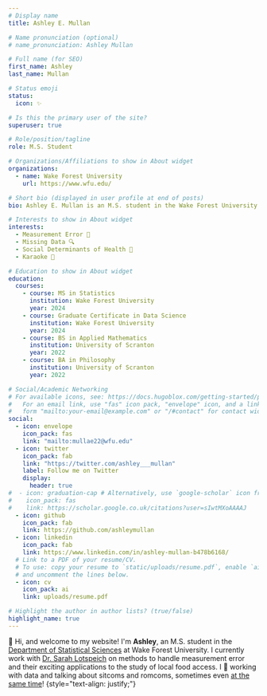 ```yaml
---
# Display name
title: Ashley E. Mullan

# Name pronunciation (optional)
# name_pronunciation: Ashley Mullan

# Full name (for SEO)
first_name: Ashley
last_name: Mullan

# Status emoji
status:
  icon: ✨

# Is this the primary user of the site?
superuser: true

# Role/position/tagline
role: M.S. Student

# Organizations/Affiliations to show in About widget
organizations:
  - name: Wake Forest University
    url: https://www.wfu.edu/

# Short bio (displayed in user profile at end of posts)
bio: Ashley E. Mullan is an M.S. student in the Wake Forest University Department of Statistical Sciences. Her research interests include measurement error, missing data, and social determinants of health. 

# Interests to show in About widget
interests:
  - Measurement Error 📏
  - Missing Data 🔍
  - Social Determinants of Health 🍎
  - Karaoke 🎤

# Education to show in About widget
education:
  courses:
    - course: MS in Statistics
      institution: Wake Forest University
      year: 2024
    - course: Graduate Certificate in Data Science
      institution: Wake Forest University
      year: 2024
    - course: BS in Applied Mathematics
      institution: University of Scranton
      year: 2022
    - course: BA in Philosophy
      institution: University of Scranton
      year: 2022

# Social/Academic Networking
# For available icons, see: https://docs.hugoblox.com/getting-started/page-builder/#icons
#   For an email link, use "fas" icon pack, "envelope" icon, and a link in the
#   form "mailto:your-email@example.com" or "/#contact" for contact widget.
social:
  - icon: envelope
    icon_pack: fas
    link: "mailto:mullae22@wfu.edu"
  - icon: twitter
    icon_pack: fab
    link: "https://twitter.com/ashley___mullan"
    label: Follow me on Twitter
    display:
      header: true
#  - icon: graduation-cap # Alternatively, use `google-scholar` icon from `ai` icon pack
#    icon_pack: fas
#    link: https://scholar.google.co.uk/citations?user=sIwtMXoAAAAJ
  - icon: github
    icon_pack: fab
    link: https://github.com/ashleymullan
  - icon: linkedin
    icon_pack: fab
    link: https://www.linkedin.com/in/ashley-mullan-b478b6168/
  # Link to a PDF of your resume/CV.
  # To use: copy your resume to `static/uploads/resume.pdf`, enable `ai` icons in `params.yaml`,
  # and uncomment the lines below.
  - icon: cv
    icon_pack: ai
    link: uploads/resume.pdf

# Highlight the author in author lists? (true/false)
highlight_name: true
---
```


👋 Hi, and welcome to my website! I'm **Ashley**, an M.S. student in the [Department of Statistical Sciences](https://stats.wfu.edu/) at Wake Forest University. I currently work with [Dr. Sarah Lotspeich](https://www.sarahlotspeich.com/) on methods to handle measurement error and their exciting applications to the study of local food access. I 💖 working with data and talking about sitcoms and romcoms, sometimes even [at the same time](https://drive.google.com/file/d/1bRwA-At8TQ853uAKEudn6Ol84eFd4LJp/view?usp=sharing)!
{style="text-align: justify;"}
